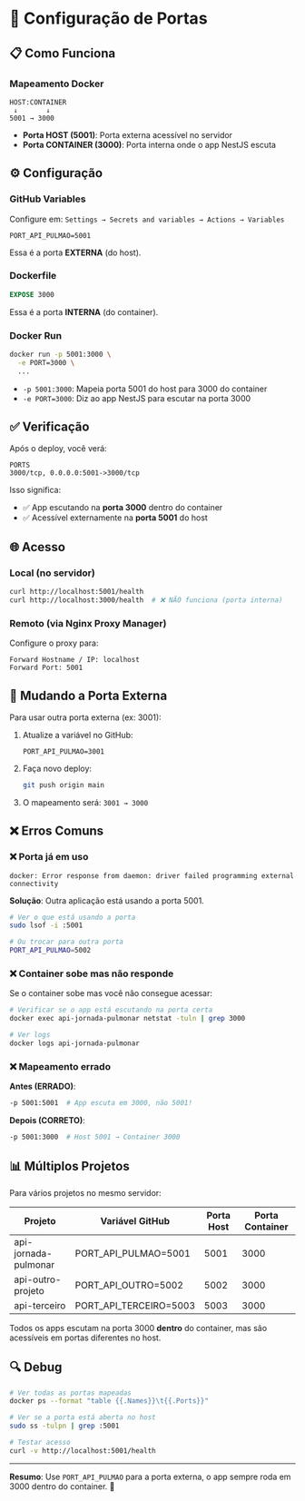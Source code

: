 # 🔌 Configuração de Portas

## 📋 Como Funciona

### Mapeamento Docker

```
HOST:CONTAINER
 ↓       ↓
5001 → 3000
```

- **Porta HOST (5001)**: Porta externa acessível no servidor
- **Porta CONTAINER (3000)**: Porta interna onde o app NestJS escuta

## ⚙️ Configuração

### GitHub Variables

Configure em: `Settings → Secrets and variables → Actions → Variables`

```
PORT_API_PULMAO=5001
```

Essa é a porta **EXTERNA** (do host).

### Dockerfile

```dockerfile
EXPOSE 3000
```

Essa é a porta **INTERNA** (do container).

### Docker Run

```bash
docker run -p 5001:3000 \
  -e PORT=3000 \
  ...
```

- `-p 5001:3000`: Mapeia porta 5001 do host para 3000 do container
- `-e PORT=3000`: Diz ao app NestJS para escutar na porta 3000

## ✅ Verificação

Após o deploy, você verá:

```
PORTS
3000/tcp, 0.0.0.0:5001->3000/tcp
```

Isso significa:
- ✅ App escutando na **porta 3000** dentro do container
- ✅ Acessível externamente na **porta 5001** do host

## 🌐 Acesso

### Local (no servidor)

```bash
curl http://localhost:5001/health
curl http://localhost:3000/health  # ❌ NÃO funciona (porta interna)
```

### Remoto (via Nginx Proxy Manager)

Configure o proxy para:

```
Forward Hostname / IP: localhost
Forward Port: 5001
```

## 🔄 Mudando a Porta Externa

Para usar outra porta externa (ex: 3001):

1. Atualize a variável no GitHub:
   ```
   PORT_API_PULMAO=3001
   ```

2. Faça novo deploy:
   ```bash
   git push origin main
   ```

3. O mapeamento será: `3001 → 3000`

## ❌ Erros Comuns

### ❌ Porta já em uso

```
docker: Error response from daemon: driver failed programming external connectivity
```

**Solução**: Outra aplicação está usando a porta 5001.

```bash
# Ver o que está usando a porta
sudo lsof -i :5001

# Ou trocar para outra porta
PORT_API_PULMAO=5002
```

### ❌ Container sobe mas não responde

Se o container sobe mas você não consegue acessar:

```bash
# Verificar se o app está escutando na porta certa
docker exec api-jornada-pulmonar netstat -tuln | grep 3000

# Ver logs
docker logs api-jornada-pulmonar
```

### ❌ Mapeamento errado

**Antes (ERRADO)**:
```bash
-p 5001:5001  # App escuta em 3000, não 5001!
```

**Depois (CORRETO)**:
```bash
-p 5001:3000  # Host 5001 → Container 3000
```

## 📊 Múltiplos Projetos

Para vários projetos no mesmo servidor:

| Projeto | Variável GitHub | Porta Host | Porta Container |
|---------|----------------|-----------|----------------|
| api-jornada-pulmonar | PORT_API_PULMAO=5001 | 5001 | 3000 |
| api-outro-projeto | PORT_API_OUTRO=5002 | 5002 | 3000 |
| api-terceiro | PORT_API_TERCEIRO=5003 | 5003 | 3000 |

Todos os apps escutam na porta 3000 **dentro** do container, mas são acessíveis em portas diferentes no host.

## 🔍 Debug

```bash
# Ver todas as portas mapeadas
docker ps --format "table {{.Names}}\t{{.Ports}}"

# Ver se a porta está aberta no host
sudo ss -tulpn | grep :5001

# Testar acesso
curl -v http://localhost:5001/health
```

---

**Resumo**: Use `PORT_API_PULMAO` para a porta externa, o app sempre roda em 3000 dentro do container. 🚀

